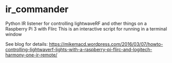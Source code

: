 # ir_commander
Python IR listener for controlling lightwaveRF and other things on a Raspberry Pi 3 with Flirc
This is an interactive script for running in a terminal window

See blog for details: https://mikemacd.wordpress.com/2016/03/07/howto-controlling-lightwaverf-lights-with-a-raspberry-pi-flirc-and-logitech-harmony-one-ir-remote/
